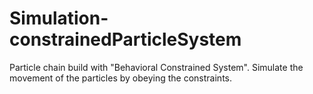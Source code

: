 Simulation-constrainedParticleSystem
====================================

Particle chain build with "Behavioral Constrained System". Simulate the movement of the particles by obeying the constraints.